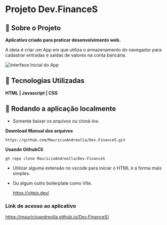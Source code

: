 # Projeto Dev.FinanceS

## 📄 Sobre o Projeto

**Aplicativo criado para praticar desenvolvimento web.**

A ideia é criar um App em que utiliza o armazenamento do navegador para cadastrar entradas e saidas de valores na conta bancária.

![Interface Inicial do App](https://github.com/MauricioAndreolla/Dev.FinanceS/assets/44854911/631ed5ef-07de-4b9a-992f-83c9052a3618)


## 🔨 Tecnologias Utilizadas

 **HTML | Javascript | CSS**

## 📍 Rodando a aplicação localmente

- Somente baixar os arquivos ou cloná-los.

**Download Manual dos arquivos**
```
https://github.com/MauricioAndreolla/Dev.FinanceS.git
```

**Usando GithubCli**
```
gh repo clone MauricioAndreolla/Dev.FinanceS
```
- Utilizar alguma extensão no vscode para iniciar o HTML é a forma mais simples.
- Ou algum outro boilerplate como Vite.

  https://vitejs.dev/

### Link de acesso ao aplicativo

https://mauricioandreolla.github.io/Dev.FinanceS/


